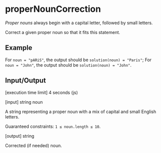 # properNounCorrection

_Proper nouns_ always begin with a capital letter, followed by small letters.

Correct a given proper noun so that it fits this statement.

## Example

For `noun = "pARiS"`, the output should be
`solution(noun) = "Paris"`;
For `noun = "John"`, the output should be
`solution(noun) = "John"`.

## Input/Output

[execution time limit] 4 seconds (js)

[input] string noun

A string representing a proper noun with a mix of capital and small English letters.

Guaranteed constraints:
`1 ≤ noun.length ≤ 10`.

[output] string

Corrected (if needed) noun.
